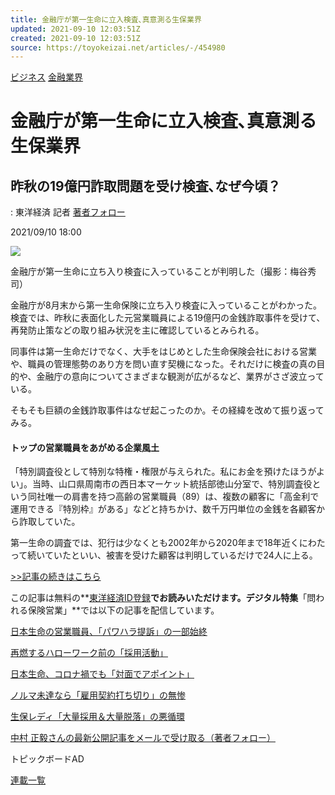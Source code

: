 ```yaml
---
title: 金融庁が第一生命に立入検査､真意測る生保業界
updated: 2021-09-10 12:03:51Z
created: 2021-09-10 12:03:51Z
source: https://toyokeizai.net/articles/-/454980
---
```


[ビジネス](https://toyokeizai.net/list/genre/business)
[金融業界](https://toyokeizai.net/category/bank)

# 金融庁が第一生命に立入検査､真意測る生保業界

## 昨秋の19億円詐取問題を受け検査､なぜ今頃？

  : 東洋経済 記者    [著者フォロー](https://id.toyokeizai.net/fm/?author_id=5593&author_name=%E4%B8%AD%E6%9D%91+%E6%AD%A3%E6%AF%85&referer=%2Farticles%2F-%2F454980)

2021/09/10 18:00

![](https://tk.ismcdn.jp/mwimgs/0/4/1140/img_045aa038ae6603a8f1057f9f7be05f80112173.jpg)

金融庁が第一生命に立ち入り検査に入っていることが判明した（撮影：梅谷秀司）

金融庁が8月末から第一生命保険に立ち入り検査に入っていることがわかった。検査では、昨秋に表面化した元営業職員による19億円の金銭詐取事件を受けて、再発防止策などの取り組み状況を主に確認しているとみられる。

同事件は第一生命だけでなく、大手をはじめとした生命保険会社における営業や、職員の管理態勢のあり方を問い直す契機になった。それだけに検査の真の目的や、金融庁の意向についてさまざまな観測が広がるなど、業界がさざ波立っている。

そもそも巨額の金銭詐取事件はなぜ起こったのか。その経緯を改めて振り返ってみる。

#### トップの営業職員をあがめる企業風土

「特別調査役として特別な特権・権限が与えられた。私にお金を預けたほうがよい」。当時、山口県周南市の西日本マーケット統括部徳山分室で、特別調査役という同社唯一の肩書を持つ高齢の営業職員（89）は、複数の顧客に「高金利で運用できる『特別枠』がある」などと持ちかけ、数千万円単位の金銭を各顧客から詐取していた。

第一生命の調査では、犯行は少なくとも2002年から2020年まで18年近くにわたって続いていたといい、被害を受けた顧客は判明しているだけで24人に上る。

[>>記事の続きはこちら](https://premium.toyokeizai.net/articles/-/28173/?utm_campaign=EDtkprem_2109&utm_source=edTKO&utm_medium=article&utm_content=454980&login=Y#tkol-cont)

この記事は無料の**[東洋経済ID登録](https://premium.toyokeizai.net/articles/-/28173/?utm_campaign=EDtkprem_2109&utm_source=edTKO&utm_medium=article&utm_content=454980&login=Y#tkol-cont)**でお読みいただけます。デジタル特集**「問われる保険営業」**では以下の記事を配信しています。

[日本生命の営業職員、「パワハラ提訴」の一部始終](https://premium.toyokeizai.net/articles/-/27892/?utm_campaign=EDtkprem_2109&utm_source=edTKO&utm_medium=article&utm_content=454980)

[再燃するハローワーク前の「採用活動」](https://premium.toyokeizai.net/articles/-/26001/?utm_campaign=EDtkprem_2109&utm_source=edTKO&utm_medium=article&utm_content=454980)

[日本生命、コロナ禍でも「対面でアポイント」](https://premium.toyokeizai.net/articles/-/26007/?utm_campaign=EDtkprem_2109&utm_source=edTKO&utm_medium=article&utm_content=454980)

[ノルマ未達なら「雇用契約打ち切り」の無惨](https://premium.toyokeizai.net/articles/-/26326/?utm_campaign=EDtkprem_2109&utm_source=edTKO&utm_medium=article&utm_content=454980)

[生保レディ「大量採用＆大量脱落」の悪循環](https://premium.toyokeizai.net/articles/-/26653/?utm_campaign=EDtkprem_2109&utm_source=edTKO&utm_medium=article&utm_content=454980)

[中村 正毅さんの最新公開記事をメールで受け取る（著者フォロー）](https://id.toyokeizai.net/fm/?author_id=5593&author_name=%E4%B8%AD%E6%9D%91+%E6%AD%A3%E6%AF%85&referer=%2Farticles%2F-%2F454980)

トピックボードAD

[連載一覧](https://toyokeizai.net/list/columns)